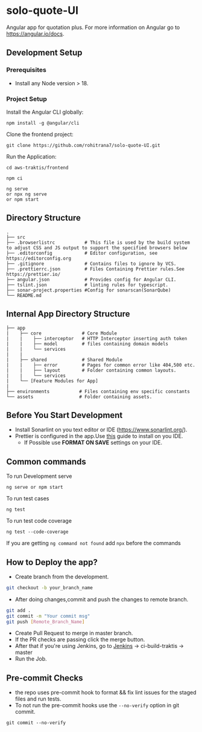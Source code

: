 # solo-quote-UI
Angular app for quotation plus.
For more information on Angular go to https://angular.io/docs.

## Development Setup

### Prerequisites

- Install any Node version > 18.

### Project Setup

Install the Angular CLI globally:

```
npm install -g @angular/cli
```

Clone the frontend project:

```
git clone https://github.com/rohitrana7/solo-quote-UI.git
```

Run the Application:

```
cd aws-traktis/frontend

npm ci

ng serve
or npx ng serve
or npm start
```

## Directory Structure

    .
    ├── src
    ├── .browserlistrc           # This file is used by the build system to adjust CSS and JS output to support the specified browsers below
    ├── .editorconfig            # Editor configuration, see https://editorconfig.org
    ├── .gitignore               # Contains files to ignore by VCS.
    ├── .prettierrc.json         # Files Containing Prettier rules.See https://prettier.io/
    ├── angular.json             # Provides config for Angular CLI.
    ├── tslint.json              # linting rules for typescript.
    ├── sonar-project.properties #Config for sonarscan(SonarQube)
    └── README.md

## Internal App Directory Structure

    ├── app
    |    ├── core               # Core Module
    |    |    ├── interceptor   # HTTP Interceptor inserting auth token
    |    |    ├── model         # files containing domain models
    |    |    └── services
    |    |
    |    ├── shared             # Shared Module
    |    |    ├── error         # Pages for common error like 404,500 etc.
    |    |    ├── layout        # Folder containing common layouts.
    |    |    └── services
    |    └── [Feature Modules for App]
    |
    ├── environments           # Files containing env specific constants
    └── assets                 # Folder containing assets.

## Before You Start Development

- Install Sonarlint on you text editor or IDE (https://www.sonarlint.org/).
- Prettier is configured in the app.Use [this] guide to install on you IDE.
  - If Possible use **FORMAT ON SAVE** settings on your IDE.

## Common commands

To run Development serve

```
ng serve or npm start
```

To run test cases

```
ng test
```

To run test code coverage

```
ng test --code-coverage
```

If you are getting `ng command not found` add `npx` before the commands

## How to Deploy the app?

- Create branch from the development.

```bash
git checkout -b your_branch_name
```

- After doing changes,commit and push the changes to remote branch.

```bash
git add .
git commit -m "Your commit msg"
git push [Remote_Branch_Name]
```

- Create Pull Request to merge in master branch.
- If the PR checks are passing click the merge button.
- After that if you're using Jenkins, go to [Jenkins][jenkinsurl] -> ci-build-traktis -> master
- Run the Job.

## Pre-commit Checks

- the repo uses pre-commit hook to format && fix lint issues for the staged files and run tests.
- To not run the pre-commit hooks use the `--no-verify` option in git commit.

```
git commit --no-verify
```

[this]: https://prettier.io/docs/en/editors.html
[jenkinsurl]: https://ci-jenkins.com

